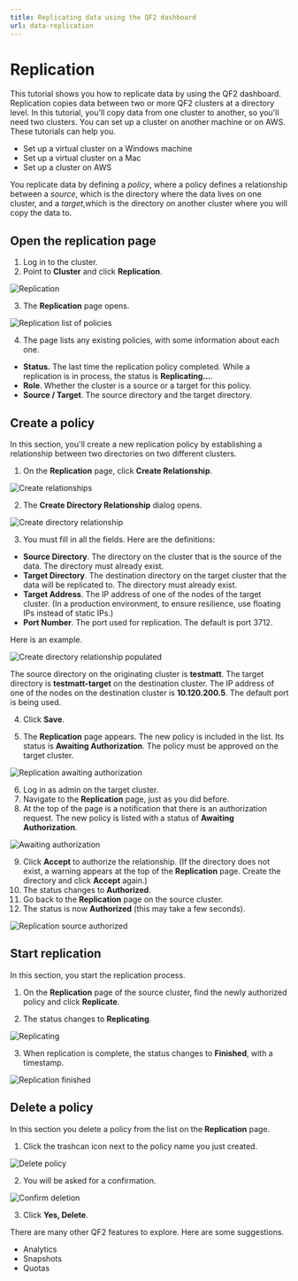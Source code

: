 ```yaml
---
title: Replicating data using the QF2 dashboard
url: data-replication
---
```

# Replication

This tutorial shows you how to replicate data by using the QF2 dashboard. Replication copies data between two or more QF2 clusters at a directory level. In this tutorial, you'll copy data from one cluster to another, so you'll need two clusters. You can set up a cluster on another machine or on AWS. These tutorials can help you.

* Set up a virtual cluster on a Windows machine
* Set up a virtual cluster on a Mac
* Set up a cluster on AWS

You replicate data by defining a *policy*, where a policy defines a relationship between a *source*, which is the directory where the data lives on one cluster, and a *target*,which is the directory on another cluster where you will copy the data to. 

## Open the replication page

1. Log in to the cluster.
2. Point to **Cluster** and click **Replication**.

![Replication](images/replication-cluster-replication.png)

3. The **Replication** page opens.

![Replication list of policies](images/replication-list.png)

4. The page lists any existing policies, with some information about each one. 

* **Status.** The last time the replication policy completed. While a replication is in process, the status is **Replicating...**.
* **Role**. Whether the cluster is a source or a target for this policy. 
* **Source / Target**. The source directory and the target directory.

## Create a policy

In this section, you'll create a new replication policy by establishing a relationship between two directories on two different clusters.

1. On the **Replication** page, click **Create Relationship**.

![Create relationships](images/replication-createrelationship.png)

2. The **Create Directory Relationship** dialog opens.

![Create directory relationship](images/replication-createdirectoryrelationship.png)

3. You must fill in all the fields. Here are the definitions:

* **Source Directory**. The directory on the cluster that is the source of the data. The directory must already exist.
* **Target Directory**. The destination directory on the target cluster that the data will be replicated to. The directory must already exist.
* **Target Address**. The IP address of one of the nodes of the target cluster. (In a production environment, to ensure resilience, use floating IPs instead of static IPs.) 
* **Port Number**. The port used for replication. The default is port 3712. 

Here is an example.

![Create directory relationship populated](images/replication-create-populated.png)

The source directory on the originating cluster is **testmatt**. The target directory is **testmatt-target** on the destination cluster. The IP address of one of the nodes on the destination cluster is **10.120.200.5**. The default port is being used.

4. Click **Save**.

5. The **Replication** page appears. The new policy is included in the list. Its status is **Awaiting Authorization**. The policy must be approved on the target cluster.

![Replication awaiting authorization](images/replication-awaiting-auth.png)

6. Log in as admin on the target cluster.
7. Navigate to the **Replication** page, just as you did before.
8. At the top of the page is a notification that there is an authorization request. The new policy is listed with a status of **Awaiting Authorization**.

![Awaiting authorization](images/rep-target-await-auth.png)

9. Click **Accept** to authorize the relationship. (If the directory does not exist, a warning appears at the top of the **Replication** page. Create the directory and click **Accept** again.)
10. The status changes to **Authorized**.
11. Go back to the **Replication** page on the source cluster.
12. The status is now **Authorized** (this may take a few seconds).

![Replication source authorized](images/rep-src-auth-replicate.png)

## Start replication
In this section, you start the replication process.

1. On the **Replication** page of the source cluster, find the newly authorized policy and click **Replicate**.

2. The status changes to **Replicating**.

![Replicating](images/rep-src-replicating.png)

3. When replication is complete, the status changes to **Finished**, with a timestamp.

![Replication finished](images/replicate-finish-time.png)

## Delete a policy
In this section you delete a policy from the list on the **Replication** page.

1. Click the trashcan icon next to the policy name you just created.

![Delete policy](images/replicate-delete.png)

2. You will be asked for a confirmation.

![Confirm deletion](images/replicate-cursor-confirm.png)

3. Click **Yes, Delete**.

There are many other QF2 features to explore. Here are some suggestions.

* Analytics
* Snapshots
* Quotas



 




